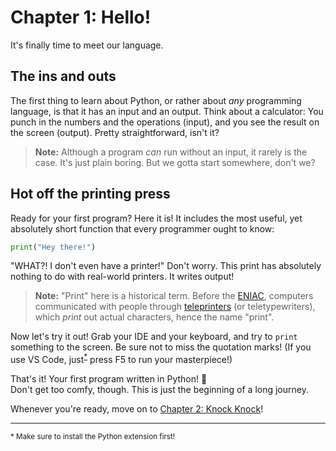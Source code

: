 # Chapter 1: Hello!

It's finally time to meet our language.

## The ins and outs

The first thing to learn about Python, or rather about *any* programming language, is
that it has an input and an output. Think about a calculator: You punch in the numbers and
the operations (input), and you see the result on the screen (output). Pretty straightforward,
isn't it?

> **Note:** Although a program *can* run without an input, it rarely is the case.
>           It's just plain boring. But we gotta start somewhere, don't we?

## Hot off the printing press

Ready for your first program? Here it is! It includes the most useful, yet absolutely
short function that every programmer ought to know:

```python
print("Hey there!")
```

"WHAT?! I don't even have a printer!" Don't worry. This print has absolutely nothing to do
with real-world printers. It writes output!

> **Note:** "Print" here is a historical term. Before the [ENIAC](https://en.wikipedia.org/wiki/ENIAC),
>           computers communicated with people through [teleprinters](https://en.wikipedia.org/wiki/Teleprinter)
>           (or teletypewriters), which *print* out actual characters, hence the name "print".

Now let's try it out! Grab your IDE and your keyboard, and try to `print` something to the screen.
Be sure not to miss the quotation marks! (If you use VS Code, just<sup>[*](#note)</sup>
press F5 to run your masterpiece!)

That's it! Your first program written in Python! :tada:  
Don't get too comfy, though. This is just the beginning of a long journey.

Whenever you're ready, move on to [Chapter 2: Knock Knock](./02-knock-knock.md)!

<hr>
<small><a name="note">*</a> Make sure to install the Python extension first!</small>

<!--
## Math Wars

```python
print(2 + 2 * 4)
```

Try to guess the output of this `print`. Yes, Python knows about [operator precedence](https://en.wikipedia.org/wiki/Order_of_operations).
The answer is `10`. Pretty straight forward, isn't it? Just a multiplication, then an addition.

No quotes? Exactly. In most programming languages, including Python, letters specify instructions. If you were to write
`print(whatever)`, then python would search for something called `whatever`. Because "whatever" is not defined, Python
has to "raise" an error. (We'll talk about errors later in the corresponding chapter.) To tell Python that our text
should be left alone, we wrap it in quotation marks (to show that they should be taken *literally*).

> TODO: Link chapter(s)!

## But how does a point float?

Let's see if we have fractions:

```python
print(1 / 2)
```

You got `0.5`, right? Exactly! Python knows fractions! :tada:  
:warning: But.. before we party... uh... how should I put this... Try the following:

```python
print(0.3 * 3)
```

The result should be `0.9`, right? Sadly, no. Not exactly. This is the result of *floating-point math*.
Your PC's processor is unable to represent `0.3 * 3` exactly in binary. It becomes an endless fraction
(3 * 0.01001100110...). Think about it like `1/3` in decimal (0.3333...). It never reaches the exact value,
thus it cannot be converted exactly. Read more [here](https://docs.python.org/3/tutorial/floatingpoint.html).
-->
